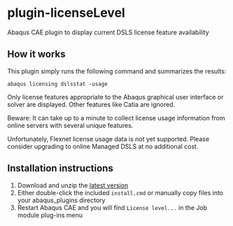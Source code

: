 # plugin-licenseLevel
Abaqus CAE plugin to display current DSLS license feature availability

## How it works
This plugin simply runs the following command and summarizes the results:

```
abaqus licensing dslsstat -usage
```

Only license features appropriate to the Abaqus graphical user interface or solver are displayed.
Other features like Catia are ignored.

Beware: It can take up to a minute to collect license usage information from online servers with several unique features.

Unfortunately, Flexnet license usage data is not yet supported.
Please consider upgrading to online Managed DSLS at no additional cost.

## Installation instructions

1. Download and unzip the [latest version](https://github.com/costerwi/plugin-licenseLevel/releases/latest)
2. Either double-click the included `install.cmd` or manually copy files into your abaqus_plugins directory
3. Restart Abaqus CAE and you will find `License level...` in the Job module plug-ins menu
